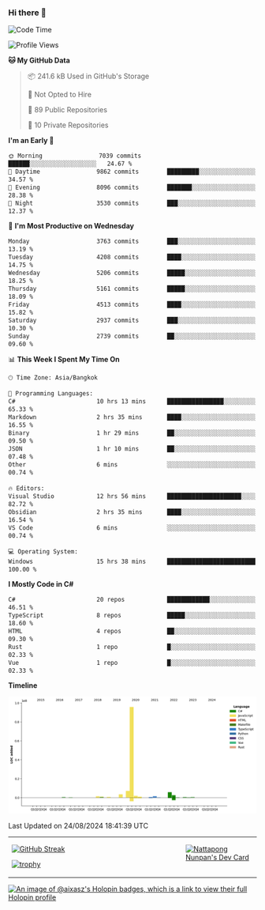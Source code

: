### Hi there 👋

<!--START_SECTION:waka-->
![Code Time](http://img.shields.io/badge/Code%20Time-1%2C859%20hrs%2040%20mins-blue)

![Profile Views](http://img.shields.io/badge/Profile%20Views-0-blue)

**🐱 My GitHub Data** 

> 📦 241.6 kB Used in GitHub's Storage 
 > 
> 🚫 Not Opted to Hire
 > 
> 📜 89 Public Repositories 
 > 
> 🔑 10 Private Repositories 
 > 
**I'm an Early 🐤** 

```text
🌞 Morning                7039 commits        ██████░░░░░░░░░░░░░░░░░░░   24.67 % 
🌆 Daytime                9862 commits        █████████░░░░░░░░░░░░░░░░   34.57 % 
🌃 Evening                8096 commits        ███████░░░░░░░░░░░░░░░░░░   28.38 % 
🌙 Night                  3530 commits        ███░░░░░░░░░░░░░░░░░░░░░░   12.37 % 
```
📅 **I'm Most Productive on Wednesday** 

```text
Monday                   3763 commits        ███░░░░░░░░░░░░░░░░░░░░░░   13.19 % 
Tuesday                  4208 commits        ████░░░░░░░░░░░░░░░░░░░░░   14.75 % 
Wednesday                5206 commits        █████░░░░░░░░░░░░░░░░░░░░   18.25 % 
Thursday                 5161 commits        █████░░░░░░░░░░░░░░░░░░░░   18.09 % 
Friday                   4513 commits        ████░░░░░░░░░░░░░░░░░░░░░   15.82 % 
Saturday                 2937 commits        ███░░░░░░░░░░░░░░░░░░░░░░   10.30 % 
Sunday                   2739 commits        ██░░░░░░░░░░░░░░░░░░░░░░░   09.60 % 
```


📊 **This Week I Spent My Time On** 

```text
🕑︎ Time Zone: Asia/Bangkok

💬 Programming Languages: 
C#                       10 hrs 13 mins      ████████████████░░░░░░░░░   65.33 % 
Markdown                 2 hrs 35 mins       ████░░░░░░░░░░░░░░░░░░░░░   16.55 % 
Binary                   1 hr 29 mins        ██░░░░░░░░░░░░░░░░░░░░░░░   09.50 % 
JSON                     1 hr 10 mins        ██░░░░░░░░░░░░░░░░░░░░░░░   07.48 % 
Other                    6 mins              ░░░░░░░░░░░░░░░░░░░░░░░░░   00.74 % 

🔥 Editors: 
Visual Studio            12 hrs 56 mins      █████████████████████░░░░   82.72 % 
Obsidian                 2 hrs 35 mins       ████░░░░░░░░░░░░░░░░░░░░░   16.54 % 
VS Code                  6 mins              ░░░░░░░░░░░░░░░░░░░░░░░░░   00.74 % 

💻 Operating System: 
Windows                  15 hrs 38 mins      █████████████████████████   100.00 % 
```

**I Mostly Code in C#** 

```text
C#                       20 repos            ████████████░░░░░░░░░░░░░   46.51 % 
TypeScript               8 repos             █████░░░░░░░░░░░░░░░░░░░░   18.60 % 
HTML                     4 repos             ██░░░░░░░░░░░░░░░░░░░░░░░   09.30 % 
Rust                     1 repo              █░░░░░░░░░░░░░░░░░░░░░░░░   02.33 % 
Vue                      1 repo              █░░░░░░░░░░░░░░░░░░░░░░░░   02.33 % 
```



**Timeline**

![Lines of Code chart](https://raw.githubusercontent.com/aixasz/aixasz/main/assets/bar_graph.png)


 Last Updated on 24/08/2024 18:41:39 UTC
<!--END_SECTION:waka-->

<table>
<tr>
<td width="70%" valign="top">
 
 [![GitHub Streak](http://github-readme-streak-stats.herokuapp.com?user=aixasz&theme=github-dark&hide_border=true&date_format=%5BY%20%5DM%20j)](https://git.io/streak-stats)

 [![trophy](https://github-profile-trophy.vercel.app/?username=aixasz&theme=onedark)](https://github.com/ryo-ma/github-profile-trophy)
 </td>
<td width="30%" valign="top">
 
<a href="https://app.daily.dev/aixasz"><img src="https://api.daily.dev/devcards/403207936e6547c9a85ea449e9f3abe8.png?r=re8" alt="Nattapong Nunpan's Dev Card"/></a>

 </td>
</tr>
</table>

[![An image of @aixasz's Holopin badges, which is a link to view their full Holopin profile](https://holopin.me/aixasz)](https://holopin.io/@aixasz)
 
